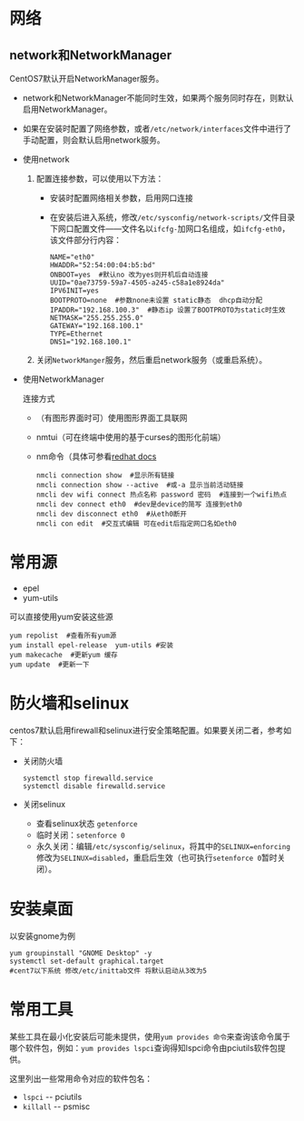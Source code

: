 

# 网络

## network和NetworkManager

CentOS7默认开启NetworkManager服务。

- network和NetworkManager不能同时生效，如果两个服务同时存在，则默认启用NetworkManager。
- 如果在安装时配置了网络参数，或者`/etc/network/interfaces`文件中进行了手动配置，则会默认启用network服务。

- 使用network

  1. 配置连接参数，可以使用以下方法：

     - 安装时配置网络相关参数，启用网口连接

     - 在安装后进入系统，修改`/etc/sysconfig/network-scripts/`文件目录下网口配置文件——文件名以`ifcfg-`加网口名组成，如`ifcfg-eth0`，该文件部分行内容：

       ```shell
       NAME="eth0"
       HWADDR="52:54:00:04:b5:bd"
       ONBOOT=yes  #默认no 改为yes则开机后自动连接
       UUID="0ae73759-59a7-4505-a245-c58a1e8924da"
       IPV6INIT=yes
       BOOTPROTO=none  #参数none未设置 static静态  dhcp自动分配
       IPADDR="192.168.100.3"  #静态ip 设置了BOOTPROTO为static时生效
       NETMASK="255.255.255.0"
       GATEWAY="192.168.100.1"
       TYPE=Ethernet
       DNS1="192.168.100.1"
       ```

  2. 关闭`NetworkManger`服务，然后重启network服务（或重启系统）。

- 使用NetworkManager

  连接方式

  - （有图形界面时可）使用图形界面工具联网

  - nmtui（可在终端中使用的基于curses的图形化前端）

  - nm命令（具体可参看[redhat docs](https://access.redhat.com/documentation/zh-cn/red_hat_enterprise_linux/7/html/networking_guide/sec-using_the_networkmanager_command_line_tool_nmcli)

    ```shell
    nmcli connection show  #显示所有链接
    nmcli connection show --active  #或-a 显示当前活动链接
    nmcli dev wifi connect 热点名称 password 密码  #连接到一个wifi热点
    nmcli dev connect eth0  #dev是device的简写 连接到eth0
    nmcli dev disconnect eth0  #从eth0断开
    nmcli con edit  #交互式编辑 可在edit后指定网口名如eth0
    ```

# 常用源

- epel
- yum-utils

可以直接使用yum安装这些源

``` shell
yum repolist  #查看所有yum源
yum install epel-release  yum-utils #安装
yum makecache  #更新yum 缓存
yum update  #更新一下
```
# 防火墙和selinux

centos7默认启用firewall和selinux进行安全策略配置。如果要关闭二者，参考如下：

- 关闭防火墙

  ```shell
  systemctl stop firewalld.service
  systemctl disable firewalld.service
  ```


- 关闭selinux

  - 查看selinux状态  `getenforce`
  - 临时关闭：`setenforce 0`
  - 永久关闭：编辑`/etc/sysconfig/selinux`，将其中的`SELINUX=enforcing`修改为`SELINUX=disabled`，重启后生效（也可执行`setenforce 0`暂时关闭）。

# 安装桌面

以安装gnome为例

```shell
yum groupinstall "GNOME Desktop" -y
systemctl set-default graphical.target
#cent7以下系统 修改/etc/inittab文件 将默认启动从3改为5
```

# 常用工具

某些工具在最小化安装后可能未提供，使用`yum provides 命令`来查询该命令属于哪个软件包，例如：`yum provides lspci`查询得知lspci命令由pciutils软件包提供。

这里列出一些常用命令对应的软件包名：

- `lspci`  -- pciutils
- `killall`  -- psmisc